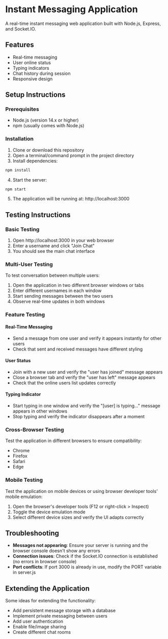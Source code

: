 # Instant Messaging Application

A real-time instant messaging web application built with Node.js, Express, and Socket.IO.

## Features

- Real-time messaging
- User online status
- Typing indicators
- Chat history during session
- Responsive design

## Setup Instructions

### Prerequisites

- Node.js (version 14.x or higher)
- npm (usually comes with Node.js)

### Installation

1. Clone or download this repository
2. Open a terminal/command prompt in the project directory
3. Install dependencies:

```bash
npm install
```

4. Start the server:

```bash
npm start
```

5. The application will be running at: http://localhost:3000

## Testing Instructions

### Basic Testing

1. Open http://localhost:3000 in your web browser
2. Enter a username and click "Join Chat"
3. You should see the main chat interface

### Multi-User Testing

To test conversation between multiple users:

1. Open the application in two different browser windows or tabs
2. Enter different usernames in each window
3. Start sending messages between the two users
4. Observe real-time updates in both windows

### Feature Testing

#### Real-Time Messaging
- Send a message from one user and verify it appears instantly for other users
- Check that sent and received messages have different styling

#### User Status
- Join with a new user and verify the "user has joined" message appears
- Close a browser tab and verify the "user has left" message appears
- Check that the online users list updates correctly

#### Typing Indicator
- Start typing in one window and verify the "[user] is typing..." message appears in other windows
- Stop typing and verify the indicator disappears after a moment

### Cross-Browser Testing

Test the application in different browsers to ensure compatibility:
- Chrome
- Firefox
- Safari
- Edge

### Mobile Testing

Test the application on mobile devices or using browser developer tools' mobile emulation:
1. Open the browser's developer tools (F12 or right-click > Inspect)
2. Toggle the device emulation mode
3. Select different device sizes and verify the UI adapts correctly

## Troubleshooting

- **Messages not appearing**: Ensure your server is running and the browser console doesn't show any errors
- **Connection issues**: Check if the Socket.IO connection is established (no errors in browser console)
- **Port conflicts**: If port 3000 is already in use, modify the PORT variable in server.js

## Extending the Application

Some ideas for extending the functionality:
- Add persistent message storage with a database
- Implement private messaging between users
- Add user authentication
- Enable file/image sharing
- Create different chat rooms
